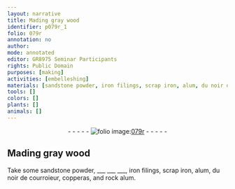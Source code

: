 ```yaml
---
layout: narrative
title: Mading gray wood
identifier: p079r_1
folio: 079r
annotation: no
author:
mode: annotated
editor: GR8975 Seminar Participants
rights: Public Domain
purposes: [making]
activities: [embelleshing]
materials: [sandstone powder, iron filings, scrap iron, alum, du noir de courroieur, copperas, rock alum]
tools: []
colors: []
plants: []
animals: []
---
```


 <div class="folio" align="center">- - - - - <a href="http://gallica.bnf.fr/ark:/12148/btv1b10500001g/f163.item" target="_blank"><img src="https://cu-mkp.github.io/GR8975-edition/assets/photo-icon.png" alt="folio image: " style="display:inline-block; margin-bottom:-3px;"/>079r</a> - - - - - </div>  <span class="activity"></span> 

## Mading gray wood

 
 Take some <span class="material">sandstone powder</span>, ___ ___ ___, <span class="material">iron filings</span>, <span class="material">scrap iron</span>, <span class="material">alum</span>, <span class="material"><span class="foreign">du noir de courroieur</span></span>, <span class="material">copperas</span>, and <span class="material">rock alum</span>. 
 